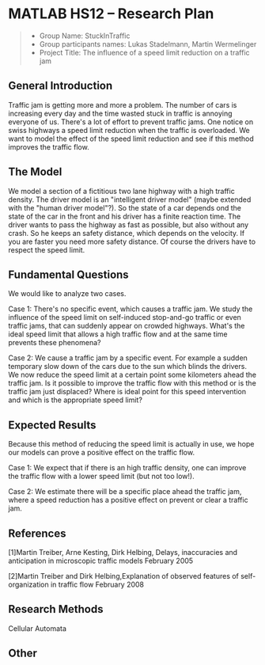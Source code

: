 ﻿# MATLAB HS12 – Research Plan 


> * Group Name: StuckInTraffic
> * Group participants names: Lukas Stadelmann, Martin Wermelinger
> * Project Title: The influence of a speed limit reduction on a traffic jam

## General Introduction

Traffic jam is getting more and more a problem. The number of cars is increasing every day and the time wasted stuck in traffic is annoying everyone of us.
There's a lot of effort to prevent traffic jams. One notice on swiss highways a speed limit reduction when the traffic is overloaded.
We want to model the effect of the speed limit reduction and see if this method improves the traffic flow.


## The Model

We model a section of a fictitious two lane highway with a high traffic density. 
The driver model is an "intelligent driver model" (maybe extended with the "human driver model"?). So the state of a car depends ond the state of the car in the front and his driver has a finite reaction time. The driver wants to pass the highway as fast as possible, but also without any crash. So he keeps an safety distance, which
depends on the velocity. If you are faster you need more safety distance. Of course the drivers have to respect the speed limit.



## Fundamental Questions

We would like to analyze two cases.

Case 1:
There's no specific event, which causes a traffic jam. We study the influence of the speed limit on self-induced stop-and-go traffic or even traffic jams, that can suddenly appear on crowded highways.
What's the ideal speed limit that allows a high traffic flow and at the same time prevents these phenomena?

Case 2:
We cause a traffic jam by a specific event. For example a sudden temporary slow down of the cars due to the sun which blinds the drivers. We now reduce the speed limit at a certain point some kilometers ahead the traffic jam.
Is it possible to improve the traffic flow with this method or is the traffic jam just displaced?
Where is ideal point for this speed intervention and which is the appropriate speed limit?





## Expected Results

Because this method of reducing the speed limit is actually in use, we hope our models can prove a positive effect on the traffic flow.

Case 1:
We expect that if there is an high traffic density, one can improve the traffic flow with a lower speed limit (but not too low!).

Case 2:
We estimate there will be a specific place ahead the traffic jam, where a speed reduction has a positive effect on prevent or clear a traffic jam.

## References 

[1]Martin Treiber, Arne Kesting, Dirk Helbing, Delays, inaccuracies and anticipation in
microscopic traffic models February 2005

[2]Martin Treiber and Dirk Helbing,Explanation of observed features of self-organization in traffic flow February 2008



## Research Methods

Cellular Automata



## Other

